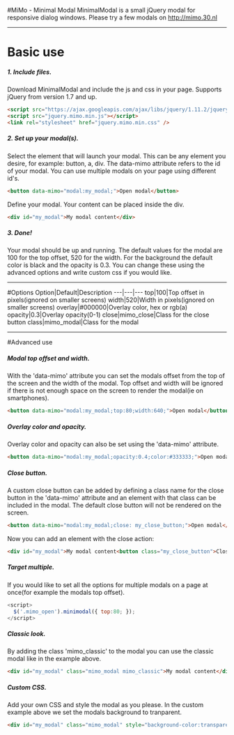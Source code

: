 #MiMo - Minimal Modal
MinimalModal is a small jQuery modal for responsive dialog windows. Please try a few modals on http://mimo.30.nl
***
# Basic use
##### 1. Include files.
Download MinimalModal and include the js and css in your page. Supports jQuery from version 1.7 and up.
```html
<script src="https://ajax.googleapis.com/ajax/libs/jquery/1.11.2/jquery.min.js"></script>
<script src="jquery.mimo.min.js"></script>
<link rel="stylesheet" href="jquery.mimo.min.css" />
```
##### 2. Set up your modal(s).
Select the element that will launch your modal. This can be any element you desire, for example: button, a, div. The data-mimo attribute refers to the id of your modal. You can use multiple modals on your page using different id's.
```html
<button data-mimo="modal:my_modal;">Open modal</button>
```
Define your modal. Your content can be placed inside the div.
```html
<div id="my_modal">My modal content</div>
```
##### 3. Done!
Your modal should be up and running. The default values for the modal are 100 for the top offset, 520 for the width. For the background the default color is black and the opacity is 0.3. You can change these using the advanced options and write custom css if you would like.
***
#Options
Option|Default|Description
---|---|---
top|100|Top offset in pixels(ignored on smaller screens)
width|520|Width in pixels(ignored on smaller screens)
overlay|#000000|Overlay color, hex or rgb(a)
opacity|0.3|Overlay opacity(0-1)
close|mimo_close|Class for the close button
class|mimo_modal|Class for the modal
***
#Advanced use
##### Modal top offset and width.
With the 'data-mimo' attribute you can set the modals offset from the top of the screen and the width of the modal. Top offset and width will be ignored if there is not enough space on the screen to render the modal(ie on smartphones).
```html
<button data-mimo="modal:my_modal;top:80;width:640;">Open modal</button>
```
##### Overlay color and opacity.
Overlay color and opacity can also be set using the 'data-mimo' attribute.
```html
<button data-mimo="modal:my_modal;opacity:0.4;color:#333333;">Open modal</button>
```
##### Close button.
A custom close button can be added by defining a class name for the close button in the 'data-mimo' attribute and an element with that class can be included in the modal. The default close button will not be rendered on the screen.
```html
<button data-mimo="modal:my_modal;close: my_close_button;">Open modal</button>
```
Now you can add an element with the close action:
```html
<div id="my_modal">My modal content<button class="my_close_button">Close</button></div>
```
#####  Target multiple.
If you would like to set all the options for multiple modals on a page at once(for example the modals top offset).
```javascript
<script>
  $('.mimo_open').minimodal({ top:80; });
</script>
```
##### Classic look.
By adding the class 'mimo_classic' to the modal you can use the classic modal like in the example above.
```html
<div id="my_modal" class="mimo_modal mimo_classic">My modal content</div>
```
##### Custom CSS.
Add your own CSS and style the modal as you please. In the custom example above we set the modals background to tranparent.
```html
<div id="my_modal" class="mimo_modal" style="background-color:transparent;">My modal content</div>
```

